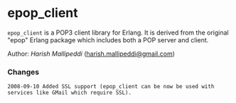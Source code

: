 epop_client
============

`epop_client` is a POP3 client library for Erlang. It is derived from the original "epop" Erlang package which includes both a POP server and client.

Author: *Harish Mallipeddi* (harish.mallipeddi@gmail.com)

### Changes ###
    2008-09-10 Added SSL support (epop_client can be now be used with services like GMail which require SSL).
